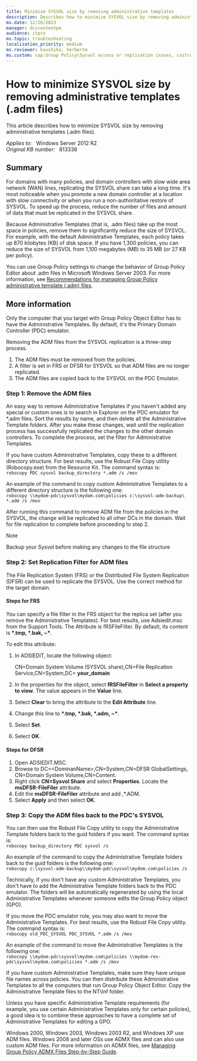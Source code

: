 ```yaml
---
title: Minimize SYSVOL size by removing administrative templates
description: Describes how to minimize SYSVOL size by removing administrative templates (.adm files).
ms.date: 12/26/2023
manager: dcscontentpm
audience: itpro
ms.topic: troubleshooting
localization_priority: medium
ms.reviewer: kaushika, herbertm
ms.custom: sap:Group Policy\Sysvol access or replication issues, csstroubleshoot
---
```

# How to minimize SYSVOL size by removing administrative templates (.adm files)

This article describes how to minimize SYSVOL size by removing administrative templates (.adm files).

_Applies to:_ &nbsp; Windows Server 2012 R2  
_Original KB number:_ &nbsp; 813338

## Summary

For domains with many policies, and domain controllers with slow wide area network (WAN) lines, replicating the SYSVOL share can take a long time. It's most noticeable when you promote a new domain controller at a location with slow connectivity or when you run a non-authoritative restore of SYSVOL. To speed up the process, reduce the number of files and amount of data that must be replicated in the SYSVOL share.

Because Administrative Templates (that is, .adm files) take up the most space in policies, remove them to significantly reduce the size of SYSVOL. For example, with the default Administrative Templates, each policy takes up 870 kilobytes (KB) of disk space. If you have 1,300 policies, you can reduce the size of SYSVOL from 1,100 megabytes (MB) to 35 MB (or 27 KB per policy).

You can use Group Policy settings to change the behavior of Group Policy Editor about .adm files in Microsoft Windows Server 2003. For more information, see [Recommendations for managing Group Policy administrative template (.adm) files](https://support.microsoft.com/help/816662).

## More information

Only the computer that you target with Group Policy Object Editor has to have the Administrative Templates. By default, it's the Primary Domain Controller (PDC) emulator.

Removing the ADM files from the SYSVOL replication is a three-step process.

1. The ADM files must be removed from the policies.
2. A filter is set in FRS or DFSR for SYSVOL so that ADM files are no longer replicated.
3. The ADM files are copied back to the SYSVOL on the PDC Emulator.

### Step 1: Remove the ADM files

An easy way to remove Administrative Templates if you haven't added any special or custom ones is to search in Explorer on the PDC emulator for *.adm files. Sort the results by name, and then delete all the Administrative Template folders. After you make these changes, wait until the replication process has successfully replicated the changes to the other domain controllers. To complete the process, set the filter for Administrative Templates.

If you have custom Administrative Templates, copy these to a different directory structure. For best results, use the Robust File Copy utility (Robocopy.exe) from the Resource Kit. The command syntax is:  
`robocopy PDC sysvol backup_directory *.adm /s /mov`

An example of the command to copy custom Administrative Templates to a different directory structure is the following one:  
`robocopy \\mydom-pdc\sysvol\mydom.com\policies c:\sysvol-adm-backup\ *.adm /s /mov`

After running this command to remove ADM file from the policies in the SYSVOL, the change will be replicated to all other DCs in the domain. Wait for file replication to complete before proceeding to step 2.

> [!NOTE]
> Backup your Sysvol before making any changes to the file structure

### Step 2: Set Replication Filter for ADM files

The File Replication System (FRS) or the Distributed File System Replication (DFSR) can be used to replicate the SYSVOL. Use the correct method for the target domain.

#### Steps for FRS

You can specify a file filter in the FRS object for the replica set (after you remove the Administrative Templates). For best results, use Adsiedit.msc from the Support Tools. The Attribute is fRSFileFilter. By default, its content is **\*.tmp, \*.bak, ~\***.

To edit this attribute:

1. In ADSIEDIT, locate the following object:

    CN=Domain System Volume (SYSVOL share),CN=File Replication Service,CN=System,DC= **your_domain**

2. In the properties for the object, select **fRSFileFilter** in **Select a property to view**. The value appears in the **Value** line.
3. Select **Clear** to bring the attribute to the **Edit Attribute** line.
4. Change this line to **\*.tmp, \*.bak, \*.adm, ~\***.
5. Select **Set**.
6. Select **OK**.

#### Steps for DFSR

1. Open ADSIEDIT.MSC.
2. Browse to DC=\<DominanName>,CN=System,CN=DFSR GlobalSettings, CN=Domain System Volume,CN=Content.
3. Right click **CN=Sysvol Share** and select **Properties**. Locate the **msDFSR-FileFiler** attribute.
4. Edit the **msDFSR-FileFiler** attribute and add ,*.ADM.
5. Select **Apply** and then select **OK**.

### Step 3: Copy the ADM files back to the PDC's SYSVOL

You can then use the Robust File Copy utility to copy the Administrative Template folders back to the guid folders if you want. The command syntax is:  
`robocopy backup_directory PDC sysvol /s`

An example of the command to copy the Administrative Template folders back to the guid folders is the following one:  
`robocopy c:\sysvol-adm-backup\\mydom-pdc\sysvol\mydom.com\policies /s`

Technically, if you don't have any custom Administrative Templates, you don't have to add the Administrative Template folders back to the PDC emulator. The folders will be automatically regenerated by using the local Administrative Templates whenever someone edits the Group Policy object (GPO).

If you move the PDC emulator role, you may also want to move the Administrative Templates. For best results, use the Robust File Copy utility. The command syntax is:  
`robocopy old_PDC_SYSVOL PDC_SYSVOL *.adm /s /mov`

An example of the command to move the Administrative Templates is the following one:  
`robocopy \\mydom-pdc\sysvol\mydom.com\policies \\mydom-res-pdc\sysvol\mydom.com\policies *.adm /s /mov`

If you have custom Administrative Templates, make sure they have unique file names across policies. You can then distribute these Administrative Templates to all the computers that run Group Policy Object Editor. Copy the Administrative Template files to the NT\\Inf folder.

Unless you have specific Administrative Template requirements (for example, you use certain Administrative Templates only for certain policies), a good idea is to combine these approaches to have a complete set of Administrative Templates for editing a GPO.

Windows 2000, Windows 2003, Windows 2003 R2, and Windows XP use ADM files. Windows 2008 and later OSs use ADMX files and can also use custom ADM files. For more information on ADMX files, see [Managing Group Policy ADMX Files Step-by-Step Guide](/previous-versions/windows/it-pro/windows-vista/cc709647(v=ws.10)).
